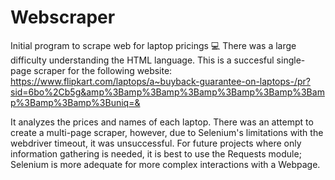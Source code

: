 # Webscraper
Initial program to scrape web for laptop pricings
:computer:
There was a large difficulty understanding the HTML language. This is a succesful single-page scraper for the following website:
https://www.flipkart.com/laptops/a~buyback-guarantee-on-laptops-/pr?sid=6bo%2Cb5g&amp%3Bamp%3Bamp%3Bamp%3Bamp%3Bamp%3Bamp%3Bamp%3Bamp%3Buniq=&

It analyzes the prices and names of each laptop. There was an attempt to create a multi-page scraper, however, due to Selenium's limitations with the webdriver timeout, it was unsuccessful. For future projects where only information gathering is needed, it is best to use the Requests module; Selenium is more adequate for more complex interactions with a Webpage.

